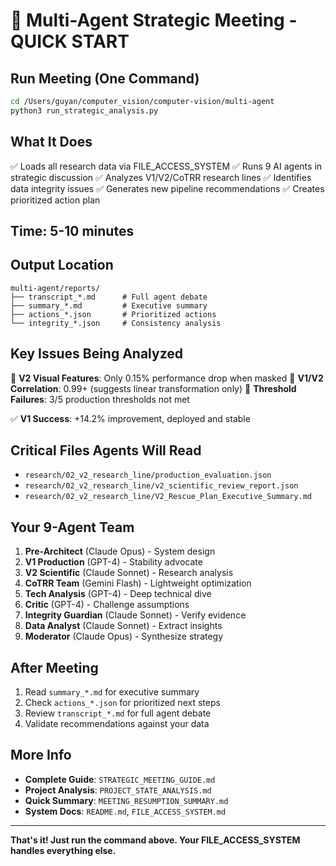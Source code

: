 # 🚀 Multi-Agent Strategic Meeting - QUICK START

## Run Meeting (One Command)

```bash
cd /Users/guyan/computer_vision/computer-vision/multi-agent
python3 run_strategic_analysis.py
```

## What It Does

✅ Loads all research data via FILE_ACCESS_SYSTEM
✅ Runs 9 AI agents in strategic discussion
✅ Analyzes V1/V2/CoTRR research lines
✅ Identifies data integrity issues
✅ Generates new pipeline recommendations
✅ Creates prioritized action plan

## Time: 5-10 minutes

## Output Location

```
multi-agent/reports/
├── transcript_*.md      # Full agent debate
├── summary_*.md         # Executive summary  
├── actions_*.json       # Prioritized actions
└── integrity_*.json     # Consistency analysis
```

## Key Issues Being Analyzed

🔴 **V2 Visual Features**: Only 0.15% performance drop when masked
🔴 **V1/V2 Correlation**: 0.99+ (suggests linear transformation only)
🔴 **Threshold Failures**: 3/5 production thresholds not met

✅ **V1 Success**: +14.2% improvement, deployed and stable

## Critical Files Agents Will Read

- `research/02_v2_research_line/production_evaluation.json`
- `research/02_v2_research_line/v2_scientific_review_report.json`
- `research/02_v2_research_line/V2_Rescue_Plan_Executive_Summary.md`

## Your 9-Agent Team

1. **Pre-Architect** (Claude Opus) - System design
2. **V1 Production** (GPT-4) - Stability advocate  
3. **V2 Scientific** (Claude Sonnet) - Research analysis
4. **CoTRR Team** (Gemini Flash) - Lightweight optimization
5. **Tech Analysis** (GPT-4) - Deep technical dive
6. **Critic** (GPT-4) - Challenge assumptions
7. **Integrity Guardian** (Claude Sonnet) - Verify evidence
8. **Data Analyst** (Claude Sonnet) - Extract insights
9. **Moderator** (Claude Opus) - Synthesize strategy

## After Meeting

1. Read `summary_*.md` for executive summary
2. Check `actions_*.json` for prioritized next steps
3. Review `transcript_*.md` for full agent debate
4. Validate recommendations against your data

## More Info

- **Complete Guide**: `STRATEGIC_MEETING_GUIDE.md`
- **Project Analysis**: `PROJECT_STATE_ANALYSIS.md`
- **Quick Summary**: `MEETING_RESUMPTION_SUMMARY.md`
- **System Docs**: `README.md`, `FILE_ACCESS_SYSTEM.md`

---

**That's it! Just run the command above. Your FILE_ACCESS_SYSTEM handles everything else.**
